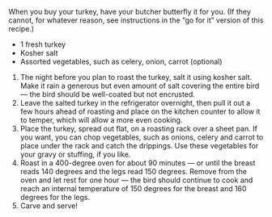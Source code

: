 <i data-recipe="turkey2" class="fa fa-shopping-basket" aria-hidden="true"></i>

When you buy your turkey, have your butcher butterfly it for you. (If they cannot, for whatever reason, see instructions in the “go for it” version of this recipe.)

<ul>
  <li>1 fresh turkey
  <li>Kosher salt
  <li>Assorted vegetables, such as celery, onion, carrot (optional)
</ul>

<ol>
  <li>The night before you plan to roast the turkey, salt it using kosher salt. Make it rain a generous but even amount of salt covering the entire bird — the bird should be well-coated but not encrusted. 

  <li>Leave the salted turkey in the refrigerator overnight, then pull it out a few hours ahead of roasting and place on the kitchen counter to allow it to temper, which will allow a more even cooking.

  <li>Place the turkey, spread out flat, on a roasting rack over a sheet pan. If you want, you can chop vegetables, such as onions, celery and carrot to place under the rack and catch the drippings. Use these vegetables for your gravy or stuffing, if you like.
 
  <li>Roast in a 400-degree oven for about 90 minutes — or until the breast reads 140 degrees and the legs read 150 degrees. Remove from the oven and let rest for one hour — the bird should continue to cook and reach an internal temperature of 150 degrees for the breast and 160 degrees for the legs. 
 
  <li>Carve and serve!
</ol>
